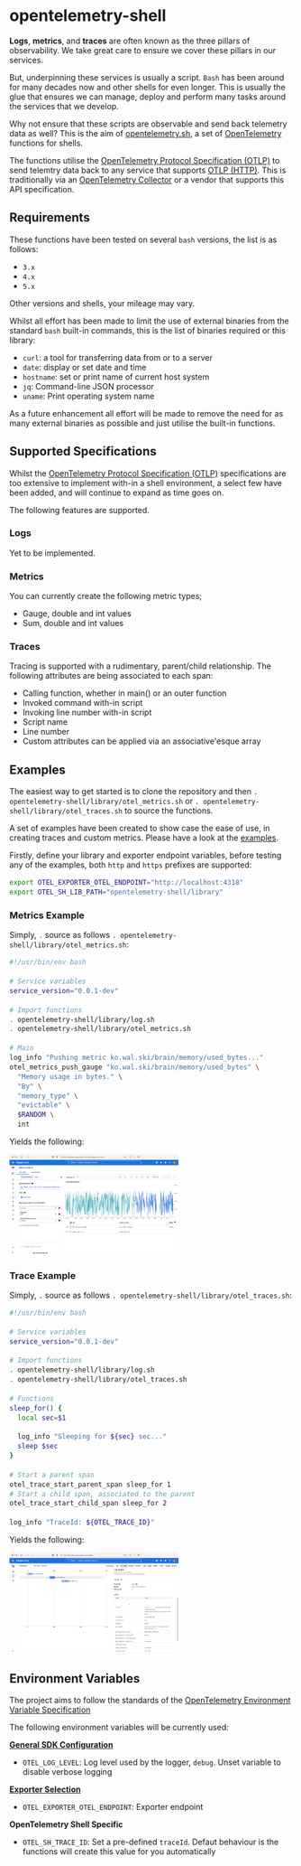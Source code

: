 # opentelemetry-shell

**Logs**, **metrics**, and **traces** are often known as the three pillars of observability. We take great care to ensure we cover these pillars in our services.

But, underpinning these services is usually a script. `Bash` has been around for many decades now and other shells for even longer. This is usually the glue that ensures we can manage, deploy and perform many tasks around the services that we develop.

Why not ensure that these scripts are observable and send back telemetry data as well? This is the aim of [opentelemetry.sh](#), a set of [OpenTelemetry](https://opentelemetry.io/) functions for shells.

The functions utilise the [OpenTelemetry Protocol Specification (OTLP)](https://github.com/open-telemetry/opentelemetry-specification/blob/main/specification/protocol/otlp.md) to send telemtry data back to any service that supports [OTLP (HTTP)](https://github.com/open-telemetry/opentelemetry-specification/blob/main/specification/protocol/otlp.md#otlphttp). This is traditionally via an [OpenTelemetry Collector](https://opentelemetry.io/docs/collector/) or a vendor that supports this API specification.

## Requirements

These functions have been tested on several `bash` versions, the list is as follows:

- `3.x`
- `4.x`
- `5.x`

Other versions and shells, your mileage may vary.

Whilst all effort has been made to limit the use of external binaries from the standard `bash` built-in commands, this is the list of binaries required or this library:

- `curl`: a tool for transferring data from or to a server
- `date`: display or set date and time
- `hostname`: set or print name of current host system
- `jq`: Command-line JSON processor
- `uname`: Print operating system name

As a future enhancement all effort will be made to remove the need for as many external binaries as possible and just utilise the built-in functions.

## Supported Specifications

Whilst the [OpenTelemetry Protocol Specification (OTLP)](https://github.com/open-telemetry/opentelemetry-specification/blob/main/specification/protocol/otlp.md) specifications are too extensive to implement with-in a shell environment, a select few have been added, and will continue to expand as time goes on.

The following features are supported.

### Logs

Yet to be implemented.

### Metrics

You can currently create the following metric types;

- Gauge, double and int values
- Sum, double and int values

### Traces

Tracing is supported with a rudimentary, parent/child relationship. The following attributes are being associated to each span:

- Calling function, whether in main() or an outer function
- Invoked command with-in script
- Invoking line number with-in script
- Script name
- Line number
- Custom attributes can be applied via an associative'esque array

## Examples

The easiest way to get started is to clone the repository and then `. opentelemetry-shell/library/otel_metrics.sh` or `. opentelemetry-shell/library/otel_traces.sh` to source the functions.

A set of examples have been created to show case the ease of use, in creating traces and custom metrics. Please have a look at the [examples](https://github.com/krzko/opentelemetry-shell/tree/main/examples).

Firstly, define your library and exporter endpoint variables, before testing any of the examples, both `http` and `https` prefixes are supported:

```sh
export OTEL_EXPORTER_OTEL_ENDPOINT="http://localhost:4318"
export OTEL_SH_LIB_PATH="opentelemetry-shell/library"
```

### Metrics Example

Simply, `.` source as follows `. opentelemetry-shell/library/otel_metrics.sh`:

```sh
#!/usr/bin/env bash

# Service variables
service_version="0.0.1-dev"

# Import functions
. opentelemetry-shell/library/log.sh
. opentelemetry-shell/library/otel_metrics.sh

# Main
log_info "Pushing metric ko.wal.ski/brain/memory/used_bytes..."
otel_metrics_push_gauge "ko.wal.ski/brain/memory/used_bytes" \
  "Memory usage in bytes." \
  "By" \
  "memory_type" \
  "evictable" \
  $RANDOM \
  int
```

Yields the following:

<img
  src="/docs/images/readme/gcp_metrics_explorer.png"
  alt="GCP Metrics Explorer"
  title="GCP Metrics Explorer"
  style="display: inline-block; margin: 0 auto; max-width: 300px">

### Trace Example

Simply, `.` source as follows `. opentelemetry-shell/library/otel_traces.sh`:

```sh
#!/usr/bin/env bash

# Service variables
service_version="0.0.1-dev"

# Import functions
. opentelemetry-shell/library/log.sh
. opentelemetry-shell/library/otel_traces.sh

# Functions
sleep_for() {
  local sec=$1

  log_info "Sleeping for ${sec} sec..."
  sleep $sec
}

# Start a parent span
otel_trace_start_parent_span sleep_for 1
# Start a child span, associated to the parent
otel_trace_start_child_span sleep_for 2

log_info "TraceId: ${OTEL_TRACE_ID}"
```

Yields the following:

<img
  src="/docs/images/readme/gcp_cloud_tracing.png"
  alt="GCP Cloud Tracing"
  title="GCP Cloud Tracing"
  style="display: inline-block; margin: 0 auto; max-width: 300px">

## Environment Variables

The project aims to follow the standards of the [OpenTelemetry Environment Variable Specification](https://github.com/open-telemetry/opentelemetry-specification/blob/main/specification/sdk-environment-variables.md)

The following environment variables will be currently used:

**[General SDK Configuration](https://github.com/open-telemetry/opentelemetry-specification/blob/main/specification/sdk-environment-variables.md#general-sdk-configuration)**

<!-- - `OTEL_RESOURCE_ATTRIBUTES` - Key-value pairs to be used as resource attributes -->
<!-- - `OTEL_SERVICE_NAME`: Sets the value of the `service.name` resource attribute -->
- `OTEL_LOG_LEVEL`: Log level used by the logger, `debug`. Unset variable to disable verbose logging

**[Exporter Selection](https://github.com/open-telemetry/opentelemetry-specification/blob/main/specification/sdk-environment-variables.md#exporter-selection)**

<!-- - `OTEL_TRACES_EXPORTER`: Trace exporter to be used
- `OTEL_METRICS_EXPORTER`: Metrics exporter to be used
- `OTEL_LOGS_EXPORTER`: Logs exporter to be used -->
- `OTEL_EXPORTER_OTEL_ENDPOINT`: Exporter endpoint

**OpenTelemetry Shell Specific**

- `OTEL_SH_TRACE_ID`: Set a pre-defined `traceId`. Defaut behaviour is the functions will create this value for you automatically
